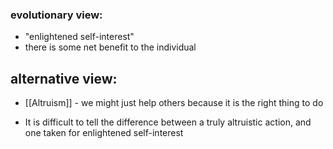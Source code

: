 
### evolutionary view:
- "enlightened self-interest"
- there is some net benefit to the individual

## alternative view:
- [[Altruism]] - we might just help others because it is the right thing to do

- It is difficult to tell the difference between a truly altruistic action, and one taken for enlightened self-interest
